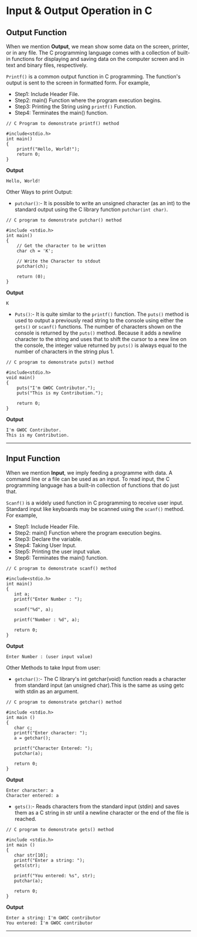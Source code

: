 # Input & Output Operation in C
## Output Function

When we mention **Output**, we mean show some data on the screen, printer, or in any file. The C programming language comes with a collection of built-in functions for displaying and saving data on the computer screen and in text and binary files, respectively. 

```Printf()``` is a common output function in C programming. The function's output is sent to the screen in formatted form. For example,

* Step1: Include Header File.
* Step2: main() Function where the program execution begins.
* Step3: Printing the String using ``printf()`` Function.
* Step4: Terminates the main() function.

```
// C Program to demonstrate printf() method

#include<stdio.h> 
int main()  
{
    printf("Hello, World!");
    return 0;   
}
```
**Output**
```
Hello, World!
```
Other Ways to print Output:

* ``putchar()``:- It is possible to write an unsigned character (as an int) to the standard output using the C library function ``putchar(int char)``. 

```
// C program to demonstrate putchar() method
  
#include <stdio.h>  
int main()
{
    // Get the character to be written
    char ch = 'K';
  
    // Write the Character to stdout
    putchar(ch);
  
    return (0);
}
```
**Output** 

```
K
```
* ``Puts()``:- It is quite similar to the ``printf()`` function.
The ``puts()`` method is used to output a previously read string to the console using either the ``gets()`` or ``scanf()`` functions. The number of characters shown on the console is returned by the ``puts()`` method. Because it adds a newline character to the string and uses that to shift the cursor to a new line on the console, the integer value returned by ``puts()`` is always equal to the number of characters in the string plus 1. 

```
// C program to demonstrate puts() method

#include<stdio.h>  
void main()  
{  
    puts("I'm GWOC Contributor.");
    puts("This is my Contribution.");

    return 0;
}  
```
**Output**
```
I'm GWOC Contributor.
This is my Contribution.
```

<hr>

## Input Function

When we mention **Input**, we imply feeding a programme with data.
A command line or a file can be used as an input. To read input, the C programming language has a built-in collection of functions that do just that. 

``Scanf()`` is a widely used function in C programming to receive user input. Standard input like keyboards may be scanned using the ``scanf()`` method. For example,

* Step1: Include Header File.
* Step2: main() Function where the program execution begins.
* Step3: Declare the variable.
* Step4: Taking User Input.
* Step5: Printing the user input value.
* Step6: Terminates the main() function.

```
// C program to demonstrate scanf() method

#include<stdio.h>  
int main()  
{
   int a;   
   printf("Enter Number : ");   

   scanf("%d", a);  

   printf("Number : %d", a);    

   return 0;    
}
```

**Output**

```
Enter Number : (user input value)
```
Other Methods to take Input from user:
* ``getchar()``:- The C library's int getchar(void) function reads a character from standard input (an unsigned char).This is the same as using getc with stdin as an argument. 

 
 ```
 // C program to demonstrate getchar() method

 #include <stdio.h>
int main () 
{
    char c;
    printf("Enter character: ");
    a = getchar();
 
    printf("Character Entered: ");
    putchar(a);

    return 0;
}
 ```

 **Output**
 ```
 Enter character: a
 Character entered: a
 ```
* ``gets()``:- Reads characters from the standard input (stdin) and saves them as a C string in str until a newline character or the end of the file is reached. 
 ```
 // C program to demonstrate gets() method

 #include <stdio.h>
 int main () 
{
    char str[10];
    printf("Enter a string: ");
    gets(str);
 
    printf("You entered: %s", str);
    putchar(a);

    return 0;
}
 ```

 **Output**
 ```
 Enter a string: I'm GWOC contributor 
 You entered: I'm GWOC contributor
 ```



<hr>
